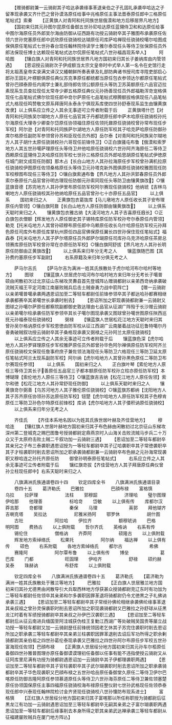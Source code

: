 <!-- { "loadSidebar": true } -->
　　【赠骑都尉兼一云骑尉其子哈达承袭缘事革退亲伯之子孔固礼承袭卒哈达之子留凖现承袭又齐什巴之曾孙谟洛原任给事中兆格原任主事法晋泰原任郎中三格原任笔帖式】索秦
　　【正黄旗人对青阿和托同族世居俄漠和地方后移居界凡地方】
　　【国初来归其元孙图尔昆原任备御五世孙尼哈达原任蓝翎侍卫和和达原任给事中图尔海原任员外郎吴尔海由防御从征西路有功授云骑尉卒其子雅图布承袭原任佐领六世孙党塞原任郎中武欣原任骁骑校达瑚原任司库萨哈禅现任骁骑校噶尔哈图成保俱原任笔帖式七世孙春台现任翰林院侍读学士雅尔泰现任头等侍卫张保原任员外郎法保现任博士达赖现任笔帖式达尔侃原任笔帖式八世孙福昌现系举人】
　　阿哈图
　　【镶白旗人对青阿和托同族世居界凡地方国初来归其长子姜纳库由内管领遇】
　　【恩诏授云骑尉次子伊成额当太宗文皇帝时中式举人第一名令在史馆行走将太祖髙皇帝实录满文译汉又繙朝鲜所奏表章及礼部防典诸书授司库寻陞吏部启心郎孙王固礼叶楞额俱原任典仪苏克凖原任都统都当原任包衣参领达尔都原任笔帖式曾孙巴顔泰原任内阁学士兼礼部侍郎佐领公额原任头等防卫苏英额原任六品官迈拉素现系生员查拉现任太常寺少卿五格原任典仪元孙扬善现任员外郎福勒浑竒宠格俱现任七品笔帖式佛尔钦现任郎中竒尔萨原任七品笔帖式穆腾额拔格俱现任八品笔帖式九格现任鸣赞敬文原系拜唐阿永泰永宁俱现系库使四世孙舒泰现系监生由镶黄旗改隶】以上俱系应立传之人其余无事迹可立传者附载于后
　　正黄旗塔什巴【对青阿和托同族吴尔瑚地方人原任七品官其子丹都琥原任郎中萨木哈原任骁骑校孙托尔海原任大理寺少卿查尔岱原任协领福住原任佐领托鼐原任骁骑校曾孙常布现任步军校】阿尔逊【对青阿和托同族萨尔湖地方人原任防军校其子哈克萨哈原任防御孙席尔格原任副防军参领曾孙苏和臣现任员外郎】岳尔泰【对青阿和托同族吴尔瑚地方人其子胡什太原任骁骑校孙六哥现任前锋侍卫】○正白旗骚屯布鲁【俄漠和索罗地方人其五世孙噶萨理原任头等侍卫弁他哈原任骁骑校六世孙阿齐海原任二等侍卫西赖原任蓝翎侍卫夬哈原任防军校七世孙三格原任员外郎哈思胡原任笔帖式伊徳原任城门尉文成现任防御】那木占【长白山地方人其孙拉海原任步军校曾孙满机拉原任骁骑校伊图原任佐领桑格原任头等侍卫元孙塔克新外图俱原任骁骑校雅图现任防军校穆图布现任三等侍卫】○镶白旗索通布鲁【界凡地方人其孙洪郭春原任员外郎索尔泰原任六品官曾孙明古理现任防御元孙索同现任头等防卫由镶黄旗改】○镶蓝旗音德【苏完地方人其孙伊里布原任防军校阿尔赛现任骁骑校】他纳琥【吉林乌喇地方人原任骁骑校其孙他纳哈原任五品官曾孙七十亦原任五品官】
　　以上俱系
　　国初来归之人
　　正黄旗包衣葛抜库【马儿墩地方人原任收长其子安布理原任内管领】○镶白旗阿鼐【长白山地方人原任防御由镶黄旗改】
　　以上俱系天聪时来归之人
　　镶黄旗包衣雅古纳【大淩河地方人其子吉喜原任廐长】○正白旗包衣僧额【辉发地方人原任御史其子锡特库原任防军校孙夸尔泰原任内管领】勒克【托米屯地方人其曾孙硕穆布原任郎中乌赖原任收长乌什哈原任防军校元孙拜色原任司库外布原任库掌杭州原任四品官佛保原任翼长四世孙保住现任笔帖式】福森泰【托米屯地方人其子萨尔塔原任员外郎萨尔瑚原任司库孙乌克济哈原任茶房总领赛库原任防军校曾孙常在亦原任防军校】○镶白旗阿舒拔【界凡地方人其孙长明原任防御由正黄旗改】
　　以上俱系来归年分无考之人
　　镶蓝旗随巴图【其孙费约塞原任步军副尉】
　　右系原籍及来归年分俱无考之人












　　萨马尔吉氏
　　【萨马尔吉为满洲一姓其氏族散处于虎尔哈河布尔哈村等地方】
　　图球
　　【镶蓝旗人世居虎尔哈河布尔哈村地方来归年分无考长子噶普硕由闲散初次过北京征山东梯攻灵夀县首先登城阵亾赠骑都尉以亲弟西竒纳承袭破流贼灭福王平定河南江南屡败贼兵后击土贼奋勇力战中箭阵亡】
　　【赠一云骑尉以亲弟噶普噶承袭两遇恩诏加至二等轻车都尉任前锋参领卒其子都达哈孙都赛相继承袭都赛卒其弟噶世长承袭时削去】
　　【恩诏所加之职现袭骑都尉兼一云骑尉又图球之孙噶尔萨原任都察院副都御史敦达理由七品官从征湖广阵殁于长沙赠云骑尉以亲弟噶尔柱承袭任防军参领卒其长子噶尔图现承袭又图球曾孙噶世图原任陜西巡抚元孙福泰现任骁骑校】
　　弼禄
　　【镶蓝旗人世居松花江地方天聪时来归其曾孙吴尔格讷原任步军校恩徳由防军校从征江西湖广云南屡着战功征厄鲁特噶尔丹奋勇破贼叙功授云骑尉卒其子桑格现承袭又弼禄之元孙阿兰太原任骁骑校】
　　以上俱系应立传之人其余无事迹可立传者附载于后
　　镶蓝旗色深【虎尔哈地方人其孙罗铎理原任步军校雅萨原任员外郎曾孙华色阿尔禅俱原任防军校阿齐兰原任骁骑校文保现任詹事府庶子兼佐领法海现任头等防卫六格现任三等防卫延太原任笔帖式阿兰太现系副防军校】阿尔纳【虎尔哈地方人其曾孙黒色原任二等防卫布尔赛现任参领】
　　以上俱系
　　国初来归之人
　　正白旗叶琴【索伦地方人原任三等侍卫其长子善原任五品官三子都本额原任防军校孙立柱亦原任防军校】本博瑚理【索伦地方人原任三等侍卫】○镶蓝旗吉吉纳【松花江地方人原任佐领】索尔和徳【松花江地方人其孙常舒现任防御】
　　以上俱系天聪时来归之人
　　镶黄旗竒尔弼善【乌苏河地方人其子雅伦原任骁骑校】○镶蓝旗苏都纳【沈阳地方人其子苏齐原任协领孙苏达原任防军校】钮楚【虎尔哈地方人原任防军校其子色穆肯原任三等防卫孙色尔特原任前锋校】库讷【虎尔哈地方人其子倭积讷原任骁骑校】
　　以上俱系来归年分无考之人















　　齐佳氏
　　【齐佳本系地名因以为姓其氏族世居叶赫及齐佳营地方】
　　穆哈连
　　【镶红旗人世居叶赫地方国初来归其子布色赫由闲散初过北京征山东梯攻深州第二登城克之赐巴图鲁号授骑都尉定鼎燕京时入山海关击败流贼马步兵二十万众又于太原府击败土贼二千叙功加一云骑尉三遇】
　　【恩诏加至二等轻车都尉卒其亲兄之子布三泰袭职遇恩诏授为一等轻车都尉卒其子辽哈袭职卒其子常徳袭职卒其子才柱袭职时削去恩诏所加之职承袭骑都尉兼一云骑尉卒布色赫之元孙海常现袭职又穆哈连之孙托齐原任防
　　御曾孙明泰原任笔帖式】
　　右系应立传之人其余无事迹可立传者附载于后
　　镶红旗竒拔【齐佳营地方人其子拜唐原任典仪曾孙立柱现任郎中】右系天聪时来归之人

　　八旗满洲氏族通谱卷四十四
　　钦定四库全书
　　八旗满洲氏族通谱目录
　　卷四十五
　　葛济勒氏
　　巴雅拉　　　　　　巴顔布禄
　　富格慎　　　　　　乌拉
　　拉萨理　　　　　　法柱
　　郭穆韶　　　　　　济理哈
　　璧尔图理　　　　　伊哈那
　　他理善　　　　　　标哈竒
　　岱敏
　　以上俱有传
　　库都尔汉　　　　　莽吉那
　　竒都理　　　　　　秦保
　　马理　　　　　　　英郭
　　拜他瑚齐　　　　　吉喇克塔
　　吴拉达　　　　　　尼雅米扬阿
　　鄂罗休　　　　　　胡什图
　　古社　　　　　　　阿拉哈
　　伊拉齐　　　　　　额穆琥讷
　　巴格　　　　　　　明阿图
　　费扬古
　　以上俱附载
　　哲尔齐氏
　　英格讷
　　右系有传
　　锡伦住　　　　　　僧格讷
　　齐莽阿　　　　　　硕隆古
　　以上俱附载
　　辉发地方索绰络氏
　　松果托　　　　　　阿尔纳
　　福达禅
　　以上俱有传
　　硕色
　　右系附载
　　各地方索绰络氏
　　都尔古　　　　　　希佛
　　赛隆阿　　　　　　阿尔覃布鲁
　　以上俱有传
　　博垒　　　　　　　葛巴库
　　门都　　　　　　　旺固理
　　伊哈齐　　　　　　舒禄
　　硕约赫　　　　　　吴泰
　　珠赫讷　　　　　　布舒库
　　以上俱附载



　　钦定四库全书
　　八旗满洲氏族通谱卷四十五
　　葛济勒氏
　　【葛济勒为满洲一姓其氏族散处于雅兰等地方】
　　巴雅拉
　　【正白旗人世居雅兰地方国初来归其孙尤德黒由闲散导引大兵取西林地方俘获甚众授骑都尉克辽东时有功加为二等轻车都尉任佐领卒其亲弟和尔多袭职因罪革退将骑都尉仍令尤徳黒之子礼佛讷承袭三遇】
　　【恩诏加至二等轻车都尉卒其子常绶孙佛纶相继承袭佛纶缘事革退其亲叔祖之曾孙灵保袭职时削去恩诏所加之职现袭骑都尉又巴雅拉之孙舒球从征黒龙江时着有军绩授骑都尉卒其亲叔之孙伊巴汉袭职三遇】
　　【恩诏加至二等轻车都尉后从征云南进兵缅国至阿洼城获伪桂王复勦江西湖广等处破贼吴国贵等屡立战功授一等轻车都尉又加一云骑尉歴任前锋统领因老乞休其子苏完住袭职时削去恩诏所加之职承袭三等轻车都尉卒其亲弟兰柱袭职因罪革退削去诏后军功所得之职余剰骑都尉其亲伯祖之四世孙葛伦泰现承袭又巴雅拉之四世孙阿尔布原任步军校五世孙富海现任佐领】巴顔布禄
　　【正黄旗人世居绥分地方国初来归其元孙车尔栢原任备御四世孙雅普图理亦原任备御谟谟理初任备御以任事有能不违指使授云骑尉又从征阿库里尼满有功授为骑都尉遇恩诏加一云骑尉卒其子伊都理袭职两遇】
　　【恩诏加至二等轻车都尉卒其子官柱袭职卒其子武尔瑚袭职时削去恩诏所加之职承袭骑都尉卒其子华色现袭职又巴顔布禄之五世孙哈岳原任备御堂久原任二等侍卫伊尔巴喀原任防御吉隆阿原任参领慕道原任头等侍卫六世孙海芬原任二等侍卫兼佐领塞楚原任协领国保原任主事四福原任骁骑校海布禄原任整仪尉七世孙武格现任佐领恭泰现任郎中兴泰现任翰林院检讨金齐贤现任骁骑校八世孙懐防布现系进士】
　　富格愼
　　【正红旗人世居绥分地方国初来归其子富喀那以所任称职授为骑都尉后征黒龙江有功加一云骑尉遇恩诏加至三等轻车都尉卒无嗣其亲弟之子富尔瑚袭职两遇恩诏加至一等轻车都尉后缘事削去本身所得之职其亲弟武达禅承袭三等轻车都尉从征福建屡败贼兵在厦门地方阵亾】
